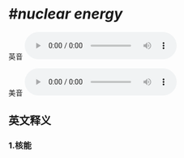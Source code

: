 # ***\#nuclear energy*** 
英音
<audio src="./media/nuclear energy1_AAC.aac" controls="controls"></audio>

美音
<audio src="./media/nuclear energy2_AAC.aac" controls="controls"></audio>



  

英文释义
---
### 1.**核能**  


